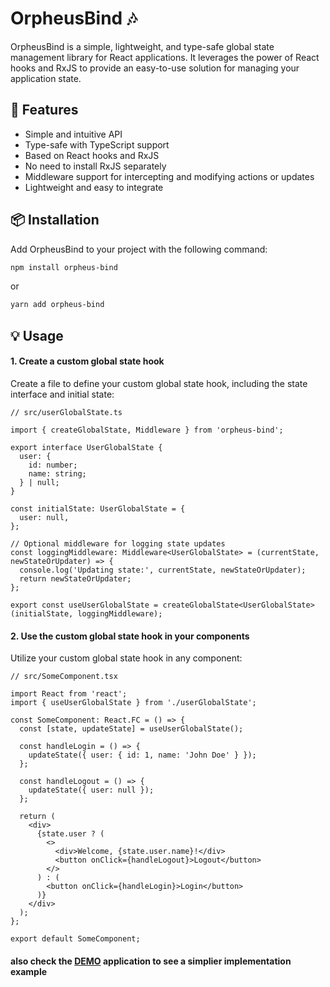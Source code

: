# OrpheusBind 🎶

OrpheusBind is a simple, lightweight, and type-safe global state management library for React applications. It leverages the power of React hooks and RxJS to provide an easy-to-use solution for managing your application state.

## 🌟 Features

- Simple and intuitive API
- Type-safe with TypeScript support
- Based on React hooks and RxJS
- No need to install RxJS separately
- Middleware support for intercepting and modifying actions or updates
- Lightweight and easy to integrate

## 📦 Installation

Add OrpheusBind to your project with the following command:

```bash
npm install orpheus-bind
```

or

```bash
yarn add orpheus-bind
```

## 💡 Usage

#### 1. Create a custom global state hook

Create a file to define your custom global state hook, including the state interface and initial state:

```tsx
// src/userGlobalState.ts

import { createGlobalState, Middleware } from 'orpheus-bind';

export interface UserGlobalState {
  user: {
    id: number;
    name: string;
  } | null;
}

const initialState: UserGlobalState = {
  user: null,
};

// Optional middleware for logging state updates
const loggingMiddleware: Middleware<UserGlobalState> = (currentState, newStateOrUpdater) => {
  console.log('Updating state:', currentState, newStateOrUpdater);
  return newStateOrUpdater;
};

export const useUserGlobalState = createGlobalState<UserGlobalState>(initialState, loggingMiddleware);
```

#### 2. Use the custom global state hook in your components

Utilize your custom global state hook in any component:

```tsx
// src/SomeComponent.tsx

import React from 'react';
import { useUserGlobalState } from './userGlobalState';

const SomeComponent: React.FC = () => {
  const [state, updateState] = useUserGlobalState();

  const handleLogin = () => {
    updateState({ user: { id: 1, name: 'John Doe' } });
  };

  const handleLogout = () => {
    updateState({ user: null });
  };

  return (
    <div>
      {state.user ? (
        <>
          <div>Welcome, {state.user.name}!</div>
          <button onClick={handleLogout}>Logout</button>
        </>
      ) : (
        <button onClick={handleLogin}>Login</button>
      )}
    </div>
  );
};

export default SomeComponent;
```

#### also check the [DEMO](src/demo) application to see a simplier implementation example
